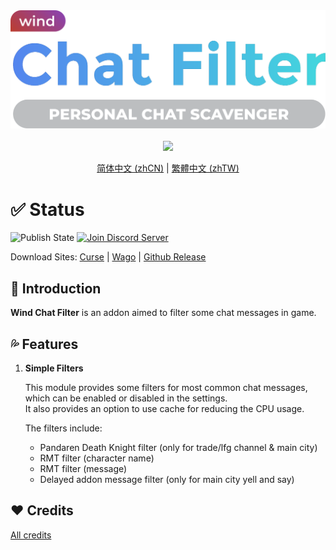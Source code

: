 <div align="center">
<img width="512" src="Title.svg"/><br><br>
<img src="https://img.shields.io/badge/Version-1.0.2-green.svg?longCache=true&style=for-the-badge"/>

[简体中文 (zhCN)](README_zhCN.md) | [繁體中文 (zhTW)](README_zhTW.md)
</div>

# ✅ Status

![Publish State](https://img.shields.io/github/actions/workflow/status/fang2hou/WindChatFilter/publish_stable.yml?branch=1.0.2) [![Join Discord Server](https://img.shields.io/badge/Wind%20Plugins-Join-grey.svg?longCache=true&color=7289DA&logo=discord)](https://discord.gg/WHDER5SATV)

Download Sites: [Curse](https://www.curseforge.com/wow/addons/wind-chat-filter-wcf) | [Wago](https://addons.wago.io/addons/windchatfilter) | [Github Release](https://github.com/fang2hou/WindChatFilter/releases)

## 🌟 Introduction

**Wind Chat Filter** is an addon aimed to filter some chat messages in game.

## 💦 Features

1. **Simple Filters**

    This module provides some filters for most common chat messages, which can be enabled or disabled in the settings.  
    It also provides an option to use cache for reducing the CPU usage.

    The filters include:
    - Pandaren Death Knight filter (only for trade/lfg channel & main city)
    - RMT filter (character name)
    - RMT filter (message)
    - Delayed addon message filter (only for main city yell and say)


## ❤️ Credits

[All credits](CREDITS.md)
